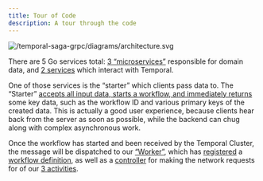 ```yaml
---
title: Tour of Code
description: A tour through the code
---
```


![/temporal-saga-grpc/diagrams/architecture.svg](/temporal-saga-grpc/public/diagrams/architecture.svg)

There are 5 Go services total: [3 “microservices”][domain-services] responsible for
domain data, and [2 services][temporal-services] which interact with Temporal.

One of those services is the “starter” which clients pass data to. The “Starter”
[accepts all input data, starts a workflow, and immediately returns][starter]
some key data, such as the workflow ID and various primary keys of the created
data. This is actually a good user experience, because clients hear back from
the server as soon as possible, while the backend can chug along with complex
asynchronous work.

Once the workflow has started and been received by the Temporal Cluster, the 
message will be dispatched to our [“Worker”][worker], which has
[registered][register] a [workflow definition][workflow-definition], as well as
a [controller][controller] for making the network requests for of our 
[3 activities][execute-activity].

[worker]: https://github.com/kevinmichaelchen/temporal-saga-grpc/blob/v0.1.0/cmd/saga/worker/app/worker/worker.go#L109-L152
[register]: https://github.com/kevinmichaelchen/temporal-saga-grpc/blob/v0.1.0/cmd/saga/worker/app/worker/worker.go#L126-L132
[workflow-definition]: https://github.com/kevinmichaelchen/temporal-saga-grpc/blob/v0.1.0/pkg/saga/workflow.go
[controller]: https://github.com/kevinmichaelchen/temporal-saga-grpc/blob/v0.1.0/pkg/saga/activity.go
[execute-activity]: https://github.com/kevinmichaelchen/temporal-saga-grpc/blob/v0.1.0/pkg/saga/workflow.go#L39-L55
[starter]: https://github.com/kevinmichaelchen/temporal-saga-grpc/blob/v0.1.0/cmd/saga/start/service/service.go
[domain-services]: https://github.com/kevinmichaelchen/temporal-saga-grpc/tree/v0.1.0/cmd/svc
[temporal-services]: https://github.com/kevinmichaelchen/temporal-saga-grpc/tree/v0.1.0/cmd/saga